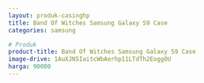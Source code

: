 ```yaml
---
layout: produk-casinghp
title: Band Of Witches Samsung Galaxy S9 Case
categories: samsung

# Produk
product-title: Band Of Witches Samsung Galaxy S9 Case
image-drive: 1AuXJN5IaitcWbAerhp11LTdTh2EoggOU
harga: 90000
---
```

